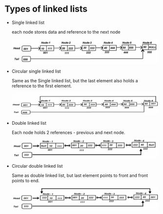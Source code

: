 # Types of linked lists

- Single linked list

    each node stores data and reference to the next node

    ![](../../images/2019-06-12-18-51-06.png)

- Circular single linked list

    Same as the Single linked list, but the last element also holds a reference to the first element.

    ![](../../images/2019-06-12-19-07-12.png)

- Double linked list

    Each node holds 2 references - previous and next node.

    ![](../../images/2019-06-12-19-08-06.png)

- Circular double linked list

    Same as double linked list, but last element points to front and front points to end.

    ![](../../images/2019-06-12-19-09-10.png)